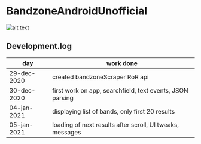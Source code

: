 # BandzoneAndroidUnofficial

![alt text](https://github.com/K0V0/BandzoneAndroidUnofficial/blob/obrazky/Screenshot_2021-01-04-01-49-35.png?raw=true)

## Development.log

| day | work done |
| --- | --------- |
| 29-dec-2020 | created bandzoneScraper RoR api |
| 30-dec-2020 | first work on app, searchfield, text events, JSON parsing |
| 04-jan-2021 | displaying list of bands, only first 20 results |
| 05-jan-2021 | loading of next results after scroll, UI tweaks, messages |

